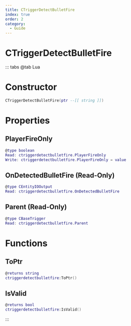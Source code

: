 ```yaml
---
title: CTriggerDetectBulletFire
index: true
order: 2
category:
  - Guide
---
```


# CTriggerDetectBulletFire

::: tabs
@tab Lua
# Constructor
```lua
CTriggerDetectBulletFire(ptr --[[ string ]])
```
# Properties
## PlayerFireOnly 
```lua
@type boolean
Read: ctriggerdetectbulletfire.PlayerFireOnly
Write: ctriggerdetectbulletfire.PlayerFireOnly = value
```
## OnDetectedBulletFire (Read-Only)
```lua
@type CEntityIOOutput
Read: ctriggerdetectbulletfire.OnDetectedBulletFire
```
## Parent (Read-Only)
```lua
@type CBaseTrigger
Read: ctriggerdetectbulletfire.Parent
```
# Functions
## ToPtr
```lua
@returns string
ctriggerdetectbulletfire:ToPtr()
```
## IsValid
```lua
@returns bool
ctriggerdetectbulletfire:IsValid()
```

:::